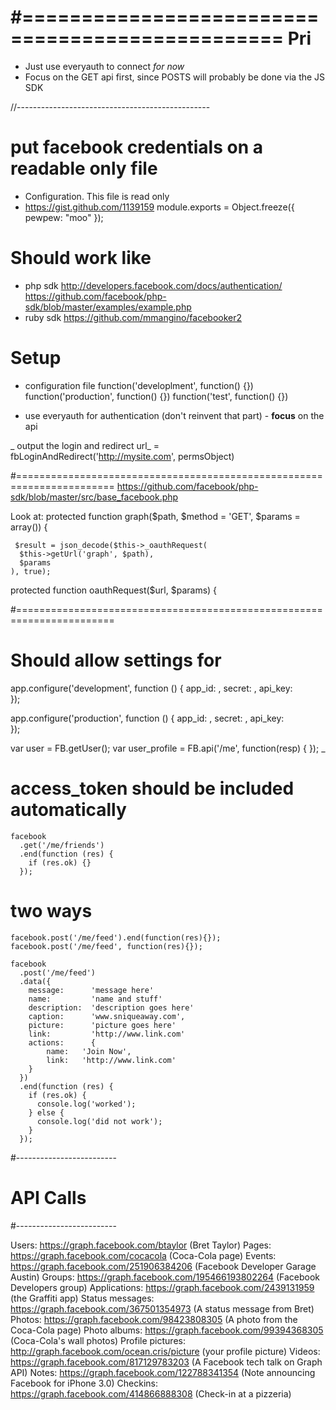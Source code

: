 #================================================
Pri
=================================================
  - Just use everyauth to connect *for now*
  - Focus on the GET api first, since POSTS will 
    probably be done via the JS SDK
    
//------------------------------------------------




put facebook credentials on a readable only file
=================================================
* Configuration. This file is read only
*  https://gist.github.com/1139159
module.exports = Object.freeze({
  pewpew: "moo"
});


Should work like 
================
- php sdk
    http://developers.facebook.com/docs/authentication/
    https://github.com/facebook/php-sdk/blob/master/examples/example.php
- ruby sdk
    https://github.com/mmangino/facebooker2 

Setup
=====
- configuration file
  function('developlment', function() {})
  function('production', function() {})
  function('test', function() {})

- use everyauth for authentication (don't reinvent that part) - **focus** on the api

_ output the login and redirect url_
= fbLoginAndRedirect('http://mysite.com', permsObject)



#=======================================================================
https://github.com/facebook/php-sdk/blob/master/src/base_facebook.php

Look at:
  protected function graph($path, $method = 'GET', $params = array()) {

     $result = json_decode($this->_oauthRequest(
      $this->getUrl('graph', $path),
      $params
    ), true);
 
  protected function oauthRequest($url, $params) {

#=======================================================================

Should allow settings for 
===========================
app.configure('development', function () {
    app_id: <your application id>
  , secret: <your application secret>
  , api_key: <your application key>  
});

app.configure('production', function () {
    app_id: <your application id>
  , secret: <your application secret>
  , api_key: <your application key>  
});

var user = FB.getUser();
var user_profile = FB.api('/me', function(resp) {
});
_


# access_token should be included automatically

    facebook
      .get('/me/friends')
      .end(function (res) {
        if (res.ok) {}
      });

# two ways

    facebook.post('/me/feed').end(function(res){});
    facebook.post('/me/feed', function(res){});

    facebook
      .post('/me/feed')
      .data({
        message:      'message here'
        name:         'name and stuff' 
        description:  'description goes here'
        caption:      'www.sniqueaway.com',
        picture:      'picture goes here'
        link:         'http://www.link.com'
        actions:      {
            name:   'Join Now',
            link:   'http://www.link.com'
        }
      })
      .end(function (res) {
        if (res.ok) {
          console.log('worked'); 
        } else {
          console.log('did not work'); 
        }
      });


#-------------------------
# API Calls
#-------------------------

 Users: https://graph.facebook.com/btaylor (Bret Taylor)
 Pages: https://graph.facebook.com/cocacola (Coca-Cola page)
 Events: https://graph.facebook.com/251906384206 (Facebook Developer Garage Austin)
 Groups: https://graph.facebook.com/195466193802264 (Facebook Developers group)
 Applications: https://graph.facebook.com/2439131959 (the Graffiti app)
 Status messages: https://graph.facebook.com/367501354973 (A status message from Bret)
 Photos: https://graph.facebook.com/98423808305 (A photo from the Coca-Cola page)
 Photo albums: https://graph.facebook.com/99394368305 (Coca-Cola's wall photos)
 Profile pictures: http://graph.facebook.com/ocean.cris/picture (your profile picture)
 Videos: https://graph.facebook.com/817129783203 (A Facebook tech talk on Graph API)
 Notes: https://graph.facebook.com/122788341354 (Note announcing Facebook for iPhone 3.0)
 Checkins: https://graph.facebook.com/414866888308 (Check-in at a pizzeria)





